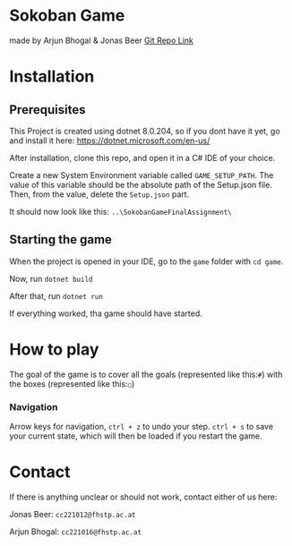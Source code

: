 ﻿# Sokoban Game
made by Arjun Bhogal & Jonas Beer
[Git Repo Link](https://github.com/jb-cc/SokobanGameFinalAssignment)

# Installation
## Prerequisites
This Project is created using dotnet 8.0.204, so if you dont have it yet, go and install it here: https://dotnet.microsoft.com/en-us/

After installation, clone this repo, and open it in a C# IDE of your choice.

Create a new System Environment variable called `GAME_SETUP_PATH`. The value of this variable should be the absolute path of the Setup.json file. Then, from the value, delete the ```Setup.json``` part. 

It should now look like this: `..\SokobanGameFinalAssignment\ `

## Starting the game

When the project is opened in your IDE, go to the `game` folder with ```cd game```.

Now, run `dotnet build`

After that, run `dotnet run`

If everything worked, tha game should have started.

# How to play
The goal of the game is to cover all the goals (represented like this:````#````) with the boxes (represented like this:```○```)

### Navigation
Arrow keys for navigation, `ctrl + z` to undo your step.
`ctrl + s` to save your current state, which will then be loaded if you restart the game.


# Contact

If there is anything unclear or should not work, contact either of us here:

Jonas Beer:
`cc221012@fhstp.ac.at`

Arjun Bhogal:
`cc221016@fhstp.ac.at`

